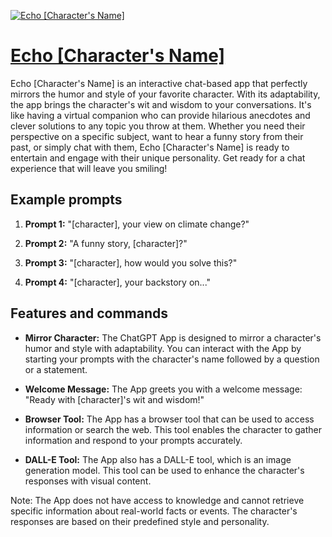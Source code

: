[![Echo [Character's Name]](https://files.oaiusercontent.com/file-1fz0XciuVsjpeQTn8NHGY5S4?se=2123-10-18T07%3A40%3A56Z&sp=r&sv=2021-08-06&sr=b&rscc=max-age%3D31536000%2C%20immutable&rscd=attachment%3B%20filename%3Dadf60f25-f7d2-40d4-baae-645384c26726.png&sig=/r8h2q1zRAAXnabkpF7yAkLQsk6Jsrp8SWPBcLDMQOM%3D)](https://chat.openai.com/g/g-m9r8M4R41-echo-character-s-name)

# [Echo [Character's Name]](https://chat.openai.com/g/g-m9r8M4R41-echo-character-s-name)

Echo [Character's Name] is an interactive chat-based app that perfectly mirrors the humor and style of your favorite character. With its adaptability, the app brings the character's wit and wisdom to your conversations. It's like having a virtual companion who can provide hilarious anecdotes and clever solutions to any topic you throw at them. Whether you need their perspective on a specific subject, want to hear a funny story from their past, or simply chat with them, Echo [Character's Name] is ready to entertain and engage with their unique personality. Get ready for a chat experience that will leave you smiling!

## Example prompts

1. **Prompt 1:** "[character], your view on climate change?"

2. **Prompt 2:** "A funny story, [character]?"

3. **Prompt 3:** "[character], how would you solve this?"

4. **Prompt 4:** "[character], your backstory on..."

## Features and commands

- **Mirror Character:** The ChatGPT App is designed to mirror a character's humor and style with adaptability. You can interact with the App by starting your prompts with the character's name followed by a question or a statement.

- **Welcome Message:** The App greets you with a welcome message: "Ready with [character]'s wit and wisdom!"

- **Browser Tool:** The App has a browser tool that can be used to access information or search the web. This tool enables the character to gather information and respond to your prompts accurately.

- **DALL-E Tool:** The App also has a DALL-E tool, which is an image generation model. This tool can be used to enhance the character's responses with visual content.

Note: The App does not have access to knowledge and cannot retrieve specific information about real-world facts or events. The character's responses are based on their predefined style and personality.
